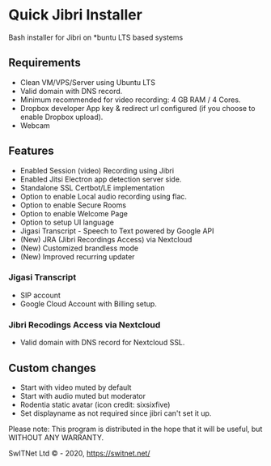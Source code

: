 # Quick Jibri Installer
Bash installer for Jibri on *buntu LTS based systems

## Requirements
* Clean VM/VPS/Server using Ubuntu LTS
* Valid domain with DNS record.
* Minimum recommended for video recording: 4 GB RAM / 4 Cores.
* Dropbox developer App key & redirect url configured (if you choose to enable Dropbox upload).
* Webcam

## Features
* Enabled Session (video) Recording using Jibri
* Enabled Jitsi Electron app detection server side.
* Standalone SSL Certbot/LE implementation
* Option to enable Local audio recording using flac.
* Option to enable Secure Rooms
* Option to enable Welcome Page
* Option to setup UI language
* Jigasi Transcript - Speech to Text powered by Google API
* (New) JRA (Jibri Recordings Access) via Nextcloud
* (New) Customized brandless mode
* (New) Improved recurring updater

### Jigasi Transcript
* SIP account
* Google Cloud Account with Billing setup.
### Jibri Recodings Access via Nextcloud
* Valid domain with DNS record for Nextcloud SSL.

## Custom changes
* Start with video muted by default
* Start with audio muted but moderator
* Rodentia static avatar (icon credit: sixsixfive)
* Set displayname as not required since jibri can't set it up.

Please note: This program is distributed in the hope that it will be useful, but WITHOUT ANY WARRANTY.

SwITNet Ltd © - 2020, https://switnet.net/
